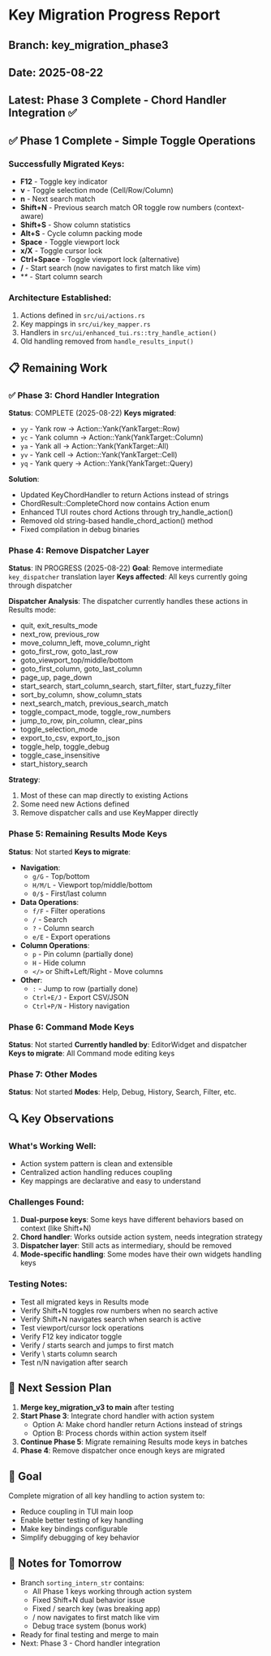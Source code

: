 # Key Migration Progress Report
## Branch: key_migration_phase3
## Date: 2025-08-22
## Latest: Phase 3 Complete - Chord Handler Integration ✅

## ✅ Phase 1 Complete - Simple Toggle Operations

### Successfully Migrated Keys:
- **F12** - Toggle key indicator
- **v** - Toggle selection mode (Cell/Row/Column)  
- **n** - Next search match
- **Shift+N** - Previous search match OR toggle row numbers (context-aware)
- **Shift+S** - Show column statistics
- **Alt+S** - Cycle column packing mode
- **Space** - Toggle viewport lock
- **x/X** - Toggle cursor lock
- **Ctrl+Space** - Toggle viewport lock (alternative)
- **/** - Start search (now navigates to first match like vim)
- **\** - Start column search

### Architecture Established:
1. Actions defined in `src/ui/actions.rs`
2. Key mappings in `src/ui/key_mapper.rs`
3. Handlers in `src/ui/enhanced_tui.rs::try_handle_action()`
4. Old handling removed from `handle_results_input()`

## 📋 Remaining Work

### ✅ Phase 3: Chord Handler Integration
**Status**: COMPLETE (2025-08-22)
**Keys migrated**: 
- `yy` - Yank row → Action::Yank(YankTarget::Row)
- `yc` - Yank column → Action::Yank(YankTarget::Column)
- `ya` - Yank all → Action::Yank(YankTarget::All)
- `yv` - Yank cell → Action::Yank(YankTarget::Cell)
- `yq` - Yank query → Action::Yank(YankTarget::Query)

**Solution**: 
- Updated KeyChordHandler to return Actions instead of strings
- ChordResult::CompleteChord now contains Action enum
- Enhanced TUI routes chord Actions through try_handle_action()
- Removed old string-based handle_chord_action() method
- Fixed compilation in debug binaries

### Phase 4: Remove Dispatcher Layer
**Status**: IN PROGRESS (2025-08-22)
**Goal**: Remove intermediate `key_dispatcher` translation layer
**Keys affected**: All keys currently going through dispatcher

**Dispatcher Analysis**:
The dispatcher currently handles these actions in Results mode:
- quit, exit_results_mode
- next_row, previous_row
- move_column_left, move_column_right  
- goto_first_row, goto_last_row
- goto_viewport_top/middle/bottom
- goto_first_column, goto_last_column
- page_up, page_down
- start_search, start_column_search, start_filter, start_fuzzy_filter
- sort_by_column, show_column_stats
- next_search_match, previous_search_match
- toggle_compact_mode, toggle_row_numbers
- jump_to_row, pin_column, clear_pins
- toggle_selection_mode
- export_to_csv, export_to_json
- toggle_help, toggle_debug
- toggle_case_insensitive
- start_history_search

**Strategy**:
1. Most of these can map directly to existing Actions
2. Some need new Actions defined
3. Remove dispatcher calls and use KeyMapper directly

### Phase 5: Remaining Results Mode Keys
**Status**: Not started
**Keys to migrate**:
- **Navigation**: 
  - `g/G` - Top/bottom
  - `H/M/L` - Viewport top/middle/bottom
  - `0/$` - First/last column
- **Data Operations**:
  - `f/F` - Filter operations  
  - `/` - Search
  - `?` - Column search
  - `e/E` - Export operations
- **Column Operations**:
  - `p` - Pin column (partially done)
  - `H` - Hide column
  - `</>` or Shift+Left/Right - Move columns
- **Other**:
  - `:` - Jump to row (partially done)
  - `Ctrl+E/J` - Export CSV/JSON
  - `Ctrl+P/N` - History navigation

### Phase 6: Command Mode Keys
**Status**: Not started
**Currently handled by**: EditorWidget and dispatcher
**Keys to migrate**: All Command mode editing keys

### Phase 7: Other Modes
**Status**: Not started
**Modes**: Help, Debug, History, Search, Filter, etc.

## 🔍 Key Observations

### What's Working Well:
- Action system pattern is clean and extensible
- Centralized action handling reduces coupling
- Key mappings are declarative and easy to understand

### Challenges Found:
1. **Dual-purpose keys**: Some keys have different behaviors based on context (like Shift+N)
2. **Chord handler**: Works outside action system, needs integration strategy
3. **Dispatcher layer**: Still acts as intermediary, should be removed
4. **Mode-specific handling**: Some modes have their own widgets handling keys

### Testing Notes:
- Test all migrated keys in Results mode
- Verify Shift+N toggles row numbers when no search active
- Verify Shift+N navigates search when search is active
- Test viewport/cursor lock operations
- Verify F12 key indicator toggle
- Verify / starts search and jumps to first match
- Verify \ starts column search
- Test n/N navigation after search

## 📅 Next Session Plan

1. **Merge key_migration_v3 to main** after testing
2. **Start Phase 3**: Integrate chord handler with action system
   - Option A: Make chord handler return Actions instead of strings
   - Option B: Process chords within action system itself
3. **Continue Phase 5**: Migrate remaining Results mode keys in batches
4. **Phase 4**: Remove dispatcher once enough keys are migrated

## 🎯 Goal
Complete migration of all key handling to action system to:
- Reduce coupling in TUI main loop
- Enable better testing of key handling
- Make key bindings configurable
- Simplify debugging of key behavior

## 📝 Notes for Tomorrow
- Branch `sorting_intern_str` contains:
  - All Phase 1 keys working through action system
  - Fixed Shift+N dual behavior issue
  - Fixed / search key (was breaking app)
  - / now navigates to first match like vim
  - Debug trace system (bonus work)
- Ready for final testing and merge to main
- Next: Phase 3 - Chord handler integration